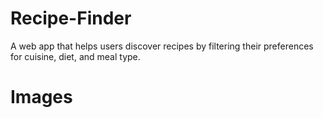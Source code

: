 # Recipe-Finder
A web app that helps users discover recipes by filtering their preferences for cuisine, diet, and meal type.

# Images
